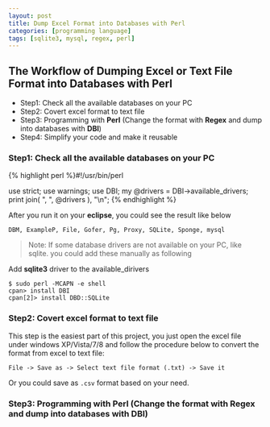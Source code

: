 ```yaml
---
layout: post
title: Dump Excel Format into Databases with Perl
categories: [programming language]
tags: [sqlite3, mysql, regex, perl]
---
```


## The Workflow of Dumping Excel or Text File Format into Databases with Perl
- Step1: Check all the available databases on your PC   
- Step2: Covert excel format to text file
- Step3: Programming with **Perl** (Change the format with **Regex** and dump into databases with **DBI**)
- Step4: Simplify your code and make it reusable   

### Step1: Check all the available databases on your PC

{% highlight perl %}#!/usr/bin/perl

use strict;
use warnings;
use DBI;
my @drivers = DBI->available_drivers;
print join( ", ", @drivers ), "\n";
{% endhighlight %}

After you run it on your **eclipse**, you could see the result like below

```   
DBM, ExampleP, File, Gofer, Pg, Proxy, SQLite, Sponge, mysql   
```   
> Note: If some database drivers are not available on your PC, like sqlite. you could add these manually as following 

Add **sqlite3** driver to the available_dirivers   

```  
$ sudo perl -MCAPN -e shell   
cpan> install DBI   
cpan[2]> install DBD::SQLite  
```   
### Step2: Covert excel format to text file  

This step is the easiest part of this project, you just open the excel file under windows XP/Vista/7/8 and follow the procedure below to convert the format from excel to text file:   
```  
File -> Save as -> Select text file format (.txt) -> Save it  
```  
Or you could save as `.csv` format based on your need.

### Step3: Programming with **Perl** (Change the format with **Regex** and dump into databases with **DBI**)

